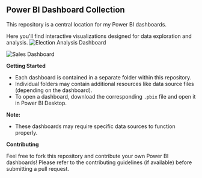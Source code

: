 ## Power BI Dashboard Collection

This repository is a central location for my Power BI dashboards. 

Here you'll find interactive visualizations designed for data exploration and analysis. 
![Election Analysis Dashboard](https://github.com/Sumitk874/PowerBI-Dashboards/assets/69776082/77acbcd4-9ddb-4cfd-8663-a1e0d087fe2b)  

![Sales Dashboard](https://github.com/Sumitk874/PowerBI-Dashboards/assets/69776082/3ce81aec-04f2-476f-a2d5-75af026dfb38)



**Getting Started**

* Each dashboard is contained in a separate folder within this repository.
* Individual folders may contain additional resources like data source files (depending on the dashboard).
* To open a dashboard, download the corresponding `.pbix` file and open it in Power BI Desktop.

**Note:**

* These dashboards may require specific data sources to function properly. 

**Contributing**

Feel free to fork this repository and contribute your own Power BI dashboards!  Please refer to the contributing guidelines (if available) before submitting a pull request.
